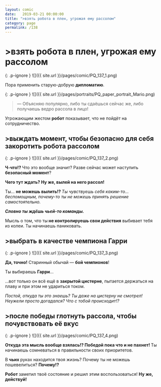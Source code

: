 ```yaml
---
layout: comic
date:   2019-03-21 00:00:00 
title: ">взять робота в плен, угрожая ему рассолом"
category: page
permalink: /138
---
```

# >взять робота в плен, угрожая ему рассолом

{: .p-ignore }
![]({{ site.url }}/pages/comic/PQ_137_1.png)

Пора применить старую-добрую <strong>дипломатию</strong>.

{: .p-ignore }
![]({{ site.url }}/pages/portraits/PQ_paper_portrait_Mario.png)

<blockquote>— Объясняю популярно, либо ты сдаёшься сейчас же, либо получаешь ведро рассола в лицо!</blockquote>

Угрожающим жестом <strong>робот</strong> показывает, что не пойдёт на сотрудничество.

## >выждать момент, чтобы безопасно для себя закоротить робота рассолом

{: .p-ignore }
![]({{ site.url }}/pages/comic/PQ_137_2.png)

<strong>Ч-что!? </strong>Что это вообще значит? Разве сейчас может наступить <strong>безопасный момент</strong>?

<strong>Чего тут ждать? Ну же, вылей на него рассол!</strong>

Ты… <strong>не можешь вылить!? </strong><em>Ты чувствуешь себя каким-то… беспомощным, почему-то ты не можешь принять решение самостоятельно.</em>

<strong><em>Словно ты ждёшь чьей-то команды.</em></strong>

Мысль о том, что ты<strong> не контролируешь свои действия</strong> выбивает тебя из колеи. Ты начинаешь паниковать.

## >выбрать в качестве чемпиона Гарри

{: .p-ignore }
![]({{ site.url }}/pages/comic/PQ_137_3.png)

<strong>Да, точно!</strong> Старинный обычай — <strong>бой чемпионов</strong>!

Ты выбираешь <strong>Гарри</strong>… 

…вот только он всё ещё в <strong>закрытой цистерне</strong>, пытается держаться на плаву и при этом не удариться током.

<em>Постой, откуда ты это знаешь? Ты даже на цистерну не смотрел! Неужели просто догадался? Что с тобой происходит!?</em>

## >после победы глотнуть рассола, чтобы почувствовать её вкус

{: .p-ignore }
![]({{ site.url }}/pages/comic/PQ_137_4.png)

<strong>Откуда эта мысль вообще взялась!? Победой пока что и не пахнет! </strong>Ты начинаешь сомневаться в правильности своих приоритетов.

В <strong>чьих </strong>руках находится твоя жизнь? Почему ты не можешь пошевелиться? <strong>Почему!?</strong>

<strong>Робот </strong>заметил твоё состояние и решил этим воспользоваться! <strong>Ну же, действуй!</strong>
